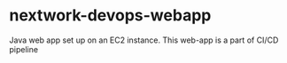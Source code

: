 # nextwork-devops-webapp
Java web app set up on an EC2 instance. This web-app is a part of CI/CD pipeline
